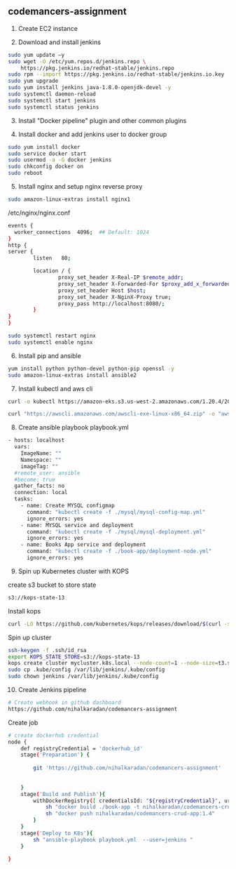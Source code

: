 ## codemancers-assignment
1. Create EC2 instance

2. Download and install jenkins
```bash
sudo yum update –y
sudo wget -O /etc/yum.repos.d/jenkins.repo \
    https://pkg.jenkins.io/redhat-stable/jenkins.repo
sudo rpm --import https://pkg.jenkins.io/redhat-stable/jenkins.io.key
sudo yum upgrade
sudo yum install jenkins java-1.8.0-openjdk-devel -y
sudo systemctl daemon-reload
sudo systemctl start jenkins
sudo systemctl status jenkins
```
3. Install "Docker pipeline" plugin and other common plugins

4. Install docker and add jenkins user to docker group

```bash
sudo yum install docker
sudo service docker start
sudo usermod -a -G docker jenkins
sudo chkconfig docker on
sudo reboot
```
5. Install nginx and setup nginx reverse proxy

```bash
sudo amazon-linux-extras install nginx1
```
/etc/nginx/nginx.conf
```bash
events {
  worker_connections  4096;  ## Default: 1024
}
http {
server {
        listen   80;

        location / {
                proxy_set_header X-Real-IP $remote_addr;
                proxy_set_header X-Forwarded-For $proxy_add_x_forwarded_for;
                proxy_set_header Host $host;
                proxy_set_header X-NginX-Proxy true;
                proxy_pass http://localhost:8080/;
        }
}
}
```
```bash
sudo systemctl restart nginx
sudo systemctl enable nginx
```
6. Install pip and ansible

```bash
yum install python python-devel python-pip openssl -y
sudo amazon-linux-extras install ansible2
```
7. Install kubectl and aws cli

```bash
curl -o kubectl https://amazon-eks.s3.us-west-2.amazonaws.com/1.20.4/2021-04-12/bin/linux/amd64/kubectl

curl "https://awscli.amazonaws.com/awscli-exe-linux-x86_64.zip" -o "awscliv2.zip"
```

8. Create ansible playbook playbook.yml

```bash
- hosts: localhost
  vars:
    ImageName: ""
    Namespace: ""
    imageTag: ""
  #remote_user: ansible
  #become: true
  gather_facts: no
  connection: local
  tasks:
    - name: Create MYSQL configmap
      command: "kubectl create -f ./mysql/mysql-config-map.yml"
      ignore_errors: yes
    - name: MYSQL service and deployment 
      command: "kubectl create -f ./mysql/mysql-deployment.yml"
      ignore_errors: yes
    - name: Books App service and deployment 
      command: "kubectl create -f ./book-app/deployment-node.yml"
      ignore_errors: yes
```
9. Spin up Kubernetes cluster with KOPS

create s3 bucket to store state
```bash 
s3://kops-state-13
```
Install kops

```bash
curl -LO https://github.com/kubernetes/kops/releases/download/$(curl -s https://api.github.com/repos/kubernetes/kops/releases/latest | grep tag_name | cut -d '"' -f 4)/kops-linux-amd64

```
Spin up cluster
```bash
ssh-keygen -f .ssh/id_rsa
export KOPS_STATE_STORE=s3://kops-state-13
kops create cluster mycluster.k8s.local --node-count=1 --node-size=t3.small --master-size=t3.small --zones ap-south-1a --yes
sudo cp .kube/config /var/lib/jenkins/.kube/config
sudo chown jenkins /var/lib/jenkins/.kube/config
```

10. Create Jenkins pipeline
```bash
# Create webhook in github dashboard 
https://github.com/nihalkaradan/codemancers-assignment
```
Create job

```bash
# create dockerhub credential 
node {
    def registryCredential = 'dockerhub_id'
    stage('Preparation') { 
        
        git 'https://github.com/nihalkaradan/codemancers-assignment'
        
        
    }
    stage('Build and Publish'){
        withDockerRegistry([ credentialsId: "${registryCredential}", url: "" ]) {
            sh "docker build ./book-app -t nihalkaradan/codemancers-crud-app:1.4"
            sh "docker push nihalkaradan/codemancers-crud-app:1.4"
        }
    }
    stage('Deploy to K8s'){
        sh "ansible-playbook playbook.yml  --user=jenkins "
    }
    
}
```



